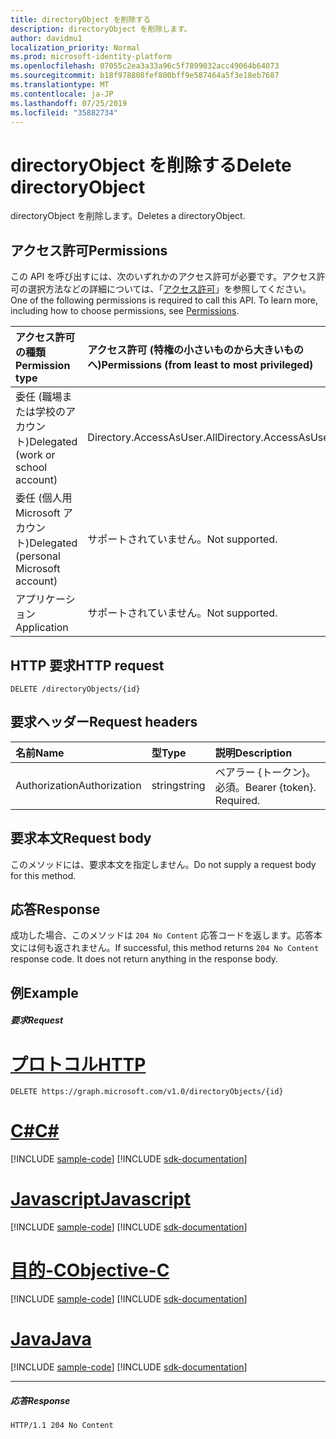 ```yaml
---
title: directoryObject を削除する
description: directoryObject を削除します。
author: davidmu1
localization_priority: Normal
ms.prod: microsoft-identity-platform
ms.openlocfilehash: 07055c2ea3a33a96c5f7899032acc49064b64073
ms.sourcegitcommit: b18f978808fef800bff9e587464a5f3e18eb7687
ms.translationtype: MT
ms.contentlocale: ja-JP
ms.lasthandoff: 07/25/2019
ms.locfileid: "35882734"
---
```

# <a name="delete-directoryobject"></a><span data-ttu-id="748d9-103">directoryObject を削除する</span><span class="sxs-lookup"><span data-stu-id="748d9-103">Delete directoryObject</span></span>

<span data-ttu-id="748d9-104">directoryObject を削除します。</span><span class="sxs-lookup"><span data-stu-id="748d9-104">Deletes a directoryObject.</span></span>

## <a name="permissions"></a><span data-ttu-id="748d9-105">アクセス許可</span><span class="sxs-lookup"><span data-stu-id="748d9-105">Permissions</span></span>
<span data-ttu-id="748d9-p101">この API を呼び出すには、次のいずれかのアクセス許可が必要です。アクセス許可の選択方法などの詳細については、「[アクセス許可](/graph/permissions-reference)」を参照してください。</span><span class="sxs-lookup"><span data-stu-id="748d9-p101">One of the following permissions is required to call this API. To learn more, including how to choose permissions, see [Permissions](/graph/permissions-reference).</span></span>


|<span data-ttu-id="748d9-108">アクセス許可の種類</span><span class="sxs-lookup"><span data-stu-id="748d9-108">Permission type</span></span>      | <span data-ttu-id="748d9-109">アクセス許可 (特権の小さいものから大きいものへ)</span><span class="sxs-lookup"><span data-stu-id="748d9-109">Permissions (from least to most privileged)</span></span>              |
|:--------------------|:---------------------------------------------------------|
|<span data-ttu-id="748d9-110">委任 (職場または学校のアカウント)</span><span class="sxs-lookup"><span data-stu-id="748d9-110">Delegated (work or school account)</span></span> | <span data-ttu-id="748d9-111">Directory.AccessAsUser.All</span><span class="sxs-lookup"><span data-stu-id="748d9-111">Directory.AccessAsUser.All</span></span>    |
|<span data-ttu-id="748d9-112">委任 (個人用 Microsoft アカウント)</span><span class="sxs-lookup"><span data-stu-id="748d9-112">Delegated (personal Microsoft account)</span></span> | <span data-ttu-id="748d9-113">サポートされていません。</span><span class="sxs-lookup"><span data-stu-id="748d9-113">Not supported.</span></span>    |
|<span data-ttu-id="748d9-114">アプリケーション</span><span class="sxs-lookup"><span data-stu-id="748d9-114">Application</span></span> | <span data-ttu-id="748d9-115">サポートされていません。</span><span class="sxs-lookup"><span data-stu-id="748d9-115">Not supported.</span></span> |

## <a name="http-request"></a><span data-ttu-id="748d9-116">HTTP 要求</span><span class="sxs-lookup"><span data-stu-id="748d9-116">HTTP request</span></span>
<!-- { "blockType": "ignored" } -->
```http
DELETE /directoryObjects/{id}

```
## <a name="request-headers"></a><span data-ttu-id="748d9-117">要求ヘッダー</span><span class="sxs-lookup"><span data-stu-id="748d9-117">Request headers</span></span>
| <span data-ttu-id="748d9-118">名前</span><span class="sxs-lookup"><span data-stu-id="748d9-118">Name</span></span>       | <span data-ttu-id="748d9-119">型</span><span class="sxs-lookup"><span data-stu-id="748d9-119">Type</span></span> | <span data-ttu-id="748d9-120">説明</span><span class="sxs-lookup"><span data-stu-id="748d9-120">Description</span></span>|
|:---------------|:--------|:----------|
| <span data-ttu-id="748d9-121">Authorization</span><span class="sxs-lookup"><span data-stu-id="748d9-121">Authorization</span></span>  | <span data-ttu-id="748d9-122">string</span><span class="sxs-lookup"><span data-stu-id="748d9-122">string</span></span>  | <span data-ttu-id="748d9-p102">ベアラー {トークン}。必須。</span><span class="sxs-lookup"><span data-stu-id="748d9-p102">Bearer {token}. Required.</span></span> |

## <a name="request-body"></a><span data-ttu-id="748d9-125">要求本文</span><span class="sxs-lookup"><span data-stu-id="748d9-125">Request body</span></span>
<span data-ttu-id="748d9-126">このメソッドには、要求本文を指定しません。</span><span class="sxs-lookup"><span data-stu-id="748d9-126">Do not supply a request body for this method.</span></span>

## <a name="response"></a><span data-ttu-id="748d9-127">応答</span><span class="sxs-lookup"><span data-stu-id="748d9-127">Response</span></span>

<span data-ttu-id="748d9-p103">成功した場合、このメソッドは `204 No Content` 応答コードを返します。応答本文には何も返されません。</span><span class="sxs-lookup"><span data-stu-id="748d9-p103">If successful, this method returns `204 No Content` response code. It does not return anything in the response body.</span></span>

## <a name="example"></a><span data-ttu-id="748d9-130">例</span><span class="sxs-lookup"><span data-stu-id="748d9-130">Example</span></span>
##### <a name="request"></a><span data-ttu-id="748d9-131">要求</span><span class="sxs-lookup"><span data-stu-id="748d9-131">Request</span></span>


# <a name="httptabhttp"></a>[<span data-ttu-id="748d9-132">プロトコル</span><span class="sxs-lookup"><span data-stu-id="748d9-132">HTTP</span></span>](#tab/http)
<!-- {
  "blockType": "request",
  "name": "delete_directoryobject"
}-->
```http
DELETE https://graph.microsoft.com/v1.0/directoryObjects/{id}
```
# <a name="ctabcsharp"></a>[<span data-ttu-id="748d9-133">C#</span><span class="sxs-lookup"><span data-stu-id="748d9-133">C#</span></span>](#tab/csharp)
[!INCLUDE [sample-code](../includes/snippets/csharp/delete-directoryobject-csharp-snippets.md)]
[!INCLUDE [sdk-documentation](../includes/snippets/snippets-sdk-documentation-link.md)]

# <a name="javascripttabjavascript"></a>[<span data-ttu-id="748d9-134">Javascript</span><span class="sxs-lookup"><span data-stu-id="748d9-134">Javascript</span></span>](#tab/javascript)
[!INCLUDE [sample-code](../includes/snippets/javascript/delete-directoryobject-javascript-snippets.md)]
[!INCLUDE [sdk-documentation](../includes/snippets/snippets-sdk-documentation-link.md)]

# <a name="objective-ctabobjc"></a>[<span data-ttu-id="748d9-135">目的-C</span><span class="sxs-lookup"><span data-stu-id="748d9-135">Objective-C</span></span>](#tab/objc)
[!INCLUDE [sample-code](../includes/snippets/objc/delete-directoryobject-objc-snippets.md)]
[!INCLUDE [sdk-documentation](../includes/snippets/snippets-sdk-documentation-link.md)]

# <a name="javatabjava"></a>[<span data-ttu-id="748d9-136">Java</span><span class="sxs-lookup"><span data-stu-id="748d9-136">Java</span></span>](#tab/java)
[!INCLUDE [sample-code](../includes/snippets/java/delete-directoryobject-java-snippets.md)]
[!INCLUDE [sdk-documentation](../includes/snippets/snippets-sdk-documentation-link.md)]

---

##### <a name="response"></a><span data-ttu-id="748d9-137">応答</span><span class="sxs-lookup"><span data-stu-id="748d9-137">Response</span></span>

<!-- {
  "blockType": "response",
  "truncated": true
} -->
```http
HTTP/1.1 204 No Content
```

<!-- uuid: 8fcb5dbc-d5aa-4681-8e31-b001d5168d79
2015-10-25 14:57:30 UTC -->
<!-- {
  "type": "#page.annotation",
  "description": "Delete directoryObject",
  "keywords": "",
  "section": "documentation",
  "tocPath": "",
  "suppressions": [
  ]
}-->
